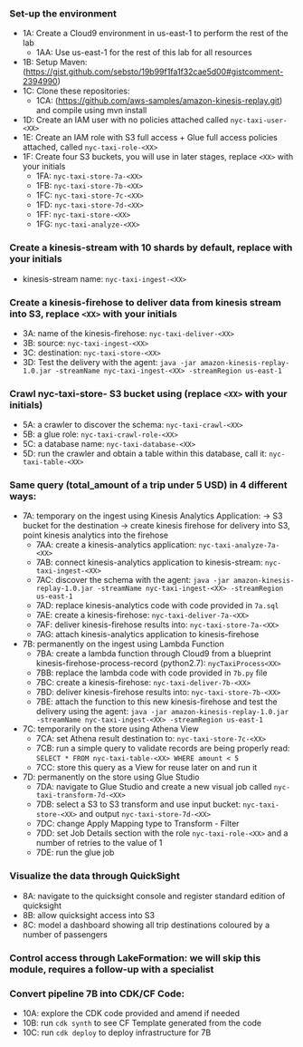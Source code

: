 ### Set-up the environment
* 1A: Create a Cloud9 environment in us-east-1 to perform the rest of the lab
  * 1AA: Use us-east-1 for the rest of this lab for all resources
* 1B: Setup Maven: (https://gist.github.com/sebsto/19b99f1fa1f32cae5d00#gistcomment-2394990)
* 1C: Clone these repositories: 
  * 1CA: (https://github.com/aws-samples/amazon-kinesis-replay.git) and compile using mvn install
* 1D: Create an IAM user with no policies attached called `nyc-taxi-user-<XX>`
* 1E: Create an IAM role with S3 full access + Glue full access policies attached, called `nyc-taxi-role-<XX>`
* 1F: Create four S3 buckets, you will use in later stages, replace `<XX>` with your initials
  * 1FA: `nyc-taxi-store-7a-<XX>`
  * 1FB: `nyc-taxi-store-7b-<XX>`
  * 1FC: `nyc-taxi-store-7c-<XX>`
  * 1FD: `nyc-taxi-store-7d-<XX>`
  * 1FF: `nyc-taxi-store-<XX>`
  * 1FG: `nyc-taxi-analyze-<XX>`
### Create a kinesis-stream with 10 shards by default, replace <XX> with your initials
* kinesis-stream name: `nyc-taxi-ingest-<XX>`
### Create a kinesis-firehose to deliver data from kinesis stream into S3, replace `<XX>` with your initials
* 3A: name of the kinesis-firehose: `nyc-taxi-deliver-<XX>`
* 3B: source: `nyc-taxi-ingest-<XX>`
* 3C: destination: `nyc-taxi-store-<XX>`
* 3D: Test the delivery with the agent: `java -jar amazon-kinesis-replay-1.0.jar -streamName nyc-taxi-ingest-<XX> -streamRegion us-east-1`
### Crawl nyc-taxi-store-<XX> S3 bucket using (replace `<XX>` with your initials)
* 5A: a crawler to discover the schema: `nyc-taxi-crawl-<XX>`
* 5B: a glue role: `nyc-taxi-crawl-role-<XX>`
* 5C: a database name: `nyc-taxi-database-<XX>`
* 5D: run the crawler and obtain a table within this database, call it: `nyc-taxi-table-<XX>`
### Same query (total_amount of a trip under 5 USD) in 4 different ways:
* 7A: temporary on the ingest using Kinesis Analytics Application: -> S3 bucket for the destination -> create kinesis firehose for delivery into S3, point kinesis analytics into the firehose
  * 7AA: create a kinesis-analytics application: `nyc-taxi-analyze-7a-<XX>`
  * 7AB: connect kinesis-analytics application to kinesis-stream: `nyc-taxi-ingest-<XX>`
  * 7AC: discover the schema with the agent: `java -jar amazon-kinesis-replay-1.0.jar -streamName nyc-taxi-ingest-<XX> -streamRegion us-east-1`
  * 7AD: replace kinesis-analytics code with code provided in `7a.sql`
  * 7AE: create a kinesis-firehose: `nyc-taxi-deliver-7a-<XX>`
  * 7AF: deliver kinesis-firehose results into: `nyc-taxi-store-7a-<XX>`
  * 7AG: attach kinesis-analytics application to kinesis-firehose
* 7B: permanently on the ingest using Lambda Function 
  * 7BA: create a lambda function through Cloud9 from a blueprint kinesis-firehose-process-record (python2.7): `nycTaxiProcess<XX>`
  * 7BB: replace the lambda code with code provided in `7b.py` file
  * 7BC: create a kinesis-firehose: `nyc-taxi-deliver-7b-<XX>`
  * 7BD: deliver kinesis-firehose results into: `nyc-taxi-store-7b-<XX>`
  * 7BE: attach the function to this new kinesis-firehose and test the delivery using the agent: `java -jar amazon-kinesis-replay-1.0.jar -streamName nyc-taxi-ingest-<XX> -streamRegion us-east-1`
* 7C: temporarily on the store using Athena View
  * 7CA: set Athena result destination to: `nyc-taxi-store-7c-<XX>`
  * 7CB: run a simple query to validate records are being properly read: `SELECT * FROM nyc-taxi-table-<XX> WHERE amount < 5`
  * 7CC: store this query as a View for reuse later on and run it
* 7D: permanently on the store using Glue Studio
  * 7DA: navigate to Glue Studio and create a new visual job called `nyc-taxi-transform-7d-<XX>`
  * 7DB: select a S3 to S3 transform and use input bucket: `nyc-taxi-store-<XX>` and output `nyc-taxi-store-7d-<XX>`
  * 7DC: change Apply Mapping type to Transform - Filter
  * 7DD: set Job Details section with the role `nyc-taxi-role-<XX>` and a number of retries to the value of 1
  * 7DE: run the glue job
### Visualize the data through QuickSight
* 8A: navigate to the quicksight console and register standard edition of quicksight
* 8B: allow quicksight access into S3
* 8C: model a dashboard showing all trip destinations coloured by a number of passengers
### Control access through LakeFormation: we will skip this module, requires a follow-up with a specialist
### Convert pipeline 7B into CDK/CF Code:
* 10A: explore the CDK code provided and amend if needed
* 10B: run `cdk synth` to see CF Template generated from the code
* 10C: run `cdk deploy` to deploy infrastructure for 7B